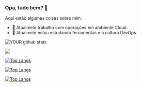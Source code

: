 ### Opa, tudo bem? 👋

Aqui estão algumas coisas sobre mim:

- 🔭 Atualmete trabalho com operações em ambiente Cloud.
- 🌱 Atualmete estou estudando ferramentas e a cultura DevOps.


![YOUR github stats](https://github-readme-stats.vercel.app/api?username=matheusdguerra)
 
[<img src="https://img.shields.io/badge/linkedin-%230077B5.svg?&style=for-the-badge&logo=linkedin&logoColor=white" />](https://www.linkedin.com/in/matheusdguerra/)

[![Top Langs](https://github-readme-stats.vercel.app/api/top-langs/?username=matheusdguerra&langs_count=8)](https://github.com/matheusdguerra/github-readme-stats)

[![Top Langs](https://github-readme-stats.vercel.app/api/top-langs/?username=matheusdguerra&layout=compact)](https://github.com/matheusdguerra/github-readme-stats)

[![Top Langs](https://github-readme-stats.vercel.app/api/top-langs/?username=matheusdguerra&hide_progress=true)](https://github.com/matheusdguerra/github-readme-stats)
